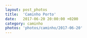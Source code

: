 ```yaml
---
layout: post_photos
title:  'Caminho Porto'
date:   2017-06-20 20:00:00 +0200
category: caminho
photos: 'photos/caminho/2017-06-20'
---
```


